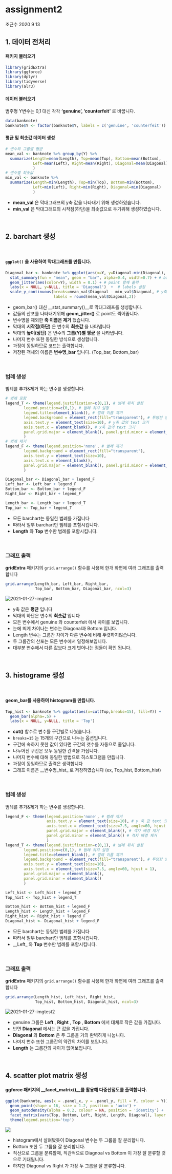 assignment2
================
조근수
2020 9 13

## 1\. 데이터 전처리

#### 패키지 불러오기

``` r
library(gridExtra)
library(ggforce)
library(dplyr)
library(tidyverse)
library(alr3)
```

#### 데이터 불러오기

범주형 Y변수는 0,1 대신 각각 **‘genuine’, ‘counterfeit’** 로 바꿉니다.

``` r
data(banknote)
banknote$Y <- factor(banknote$Y, labels = c('genuine', 'counterfeit'))
```

#### 평균 및 최솟값 데이터 생성

``` r
# 변수의 그룹별 평균
mean_val <- banknote %>% group_by(Y) %>% 
  summarize(Length=mean(Length), Top=mean(Top), Bottom=mean(Bottom),
            Left=mean(Left), Right=mean(Right), Diagonal=mean(Diagonal)
            )
# 변수별 최솟값
min_val <- banknote %>% 
  summarize(Length=min(Length), Top=min(Top), Bottom=min(Bottom),
            Left=min(Left), Right=min(Right), Diagonal=min(Diagonal)
            )
```

  - **mean\_val** 은 막대그래프의 y축 값을 나타내기 위해 생성하였습니다.
  - **min\_val** 은 막대그래프의 시작점(하단)을 최솟값으로 두기위해
생성하였습니다.

<br>

## 2\. barchart 생성

<br>

#### `ggplot()` 을 사용하여 막대그래프를 만듭니다.

``` r
Diagonal_bar <- banknote %>% ggplot(aes(x=Y, y=Diagonal-min(Diagonal), fill=Y)) + # mapping 설정
  stat_summary(fun = "mean", geom = "bar", alpha=0.4, width=0.7) + # barchart 생성
  geom_jitter(aes(color=Y), width = 0.1) + # point 함께 출력
  labs(x = NULL, y=NULL, title = 'Diagonal')  +  # labels 설정
  scale_y_continuous(breaks=mean_val$Diagonal - min_val$Diagonal, # y축 값을 그룹별 평균으로 나타냄
                     labels = round(mean_val$Diagonal,2))
```

  - geom\_bar() 대신 \_\_stat\_summary()\_\_로 막대그래프를 생성합니다.
  - 값들의 산포를 나타내기위해 **geom\_jitter()** 로 point도 찍어줍니다.
  - 변수명을 제외한 **축 이름은 제거** 했습니다.
  - 막대의 **시작점(하단)** 은 변수의 **최솟값** 을 나타냅니다
  - 막대의 **높이(상단)** 은 변수의 **그룹(Y)별 평균** 을 나타냅니다.
  - 나머지 변수 또한 동일한 방식으로 생성합니다.
  - 과정이 동일하므로 코드는 출력합니다.
  - 저장된 객체의 이름은 **변수명\_bar** 입니다. (Top\_bar, Bottom\_bar)

<br>

### 범례 생성

범례를 추가&제거 하는 변수를 생성합니다.

``` r
# 범례 포함
legend_T <- theme(legend.justification=c(0,1), # 범례 위치 설정
        legend.position=c(0,1), # 범례 위치 설정
        legend.title=element_blank(), # 범례 이름 제거
        legend.background = element_rect(fill="transparent"), # 투명한 범례 배경
        axis.text.y = element_text(size=10), # y축 값의 text 크기
        axis.text.x = element_blank(), # x축 값의 text 크기
        panel.grid.major = element_blank(), panel.grid.minor = element_blank() # 격자 배경 제거
        )
# 범례 제거
legend_F <- theme(legend.position='none', # 범례 제거
        legend.background = element_rect(fill="transparent"),
        axis.text.y = element_text(size=10),
        axis.text.x = element_blank(),
        panel.grid.major = element_blank(), panel.grid.minor = element_blank()
        )

Diagonal_bar <- Diagonal_bar + legend_F
Left_bar <- Left_bar + legend_F
Bottom_bar <- Bottom_bar + legend_F
Right_bar <- Right_bar + legend_F

Length_bar <- Length_bar + legend_T
Top_bar <- Top_bar + legend_T
```

  - 모든 barchart는 동일한 범례를 가집니다
  - 따라서 일부 barchart만 범례를 포함시킵니다.
  - **Length** 와 **Top** 변수만 범례를 포함시킵니다.

<br>

### 그래프 출력

**gridExtra** 패키지의 `grid.arrange()` 함수를 사용해 한개 화면에 여러 그래프를 출력합니다

``` r
grid.arrange(Length_bar, Left_bar, Right_bar, 
             Top_bar, Bottom_bar, Diagonal_bar, ncol=3)
```

![2021-01-27-imgtest](../images/2021-01-27/2021-01-27-imgtest.png)


  - y축 값은 **평균** 입니다
  - 막대의 하단은 변수의 **최솟값** 입니다
  - 모든 변수에서 genuine 와 counterfeit 에서 차이를 보입니다.
  - 눈에 띄게 차이나는 변수는 Diagonal과 Bottom 입니다.
  - Length 변수는 그룹간 차이가 다른 변수에 비해 뚜렷하지않습니다.
  - 두 그룹간의 산포는 모든 변수에서 일정해보입니다.
  - 대부분 변수에서 다른 값보다 크게 벗어나는 점들이 확인 됩니다.

<br>

## 3\. histograme 생성

<br>

#### geom\_bar를 사용하여 histogram을 만듭니다.

``` r
Top_hist <- banknote %>% ggplot(aes(x=cut(Top,breaks=15), fill=Y)) + 
  geom_bar(alpha=.5) +
  labs(x = NULL, y=NULL, title = 'Top')
```

  - **cut()** 함수로 변수를 구간별로 나눴습니다.
  - `breaks=15` 는 15개의 구간으로 나누는 옵션입니다.
  - 구간에 속하지 못한 값이 있다면 구간의 갯수를 자동으로 줄입니다.
  - 나누어진 구간은 모두 동일한 간격을 가집니다.
  - 나머지 변수에 대해 동일한 방법으로 히스토그램을 만듭니다.
  - 과정이 동일하므로 출력은 생략합니다
  - 그래프 이름은 \_\_변수명\_hist\_ 로 저장하였습니다 (ex, Top\_hist, Bottom\_hist)

<br>

### 범례 생성

범례를 추가&제거 하는 변수를 생성합니다.

``` r
legend_F <- theme(legend.position='none', # 범례 제거
                  axis.text.y = element_text(size=10), # y 축 값 text 크기
                  axis.text.x = element_text(size=7.5, angle=60, hjust = 1), # x 축 값 text 크기
                  panel.grid.major = element_blank(), # 격자 배경 제거
                  panel.grid.minor = element_blank() # 격자 배경 제거
                  )
legend_T <- theme(legend.justification=c(0,1), # 범례 위치 설정
        legend.position=c(0,1), # 범례 위치 설정
        legend.title=element_blank(), # 범례 이름 제거
        legend.background = element_rect(fill="transparent"), # 투명한 범례 배경
        axis.text.y = element_text(size=10),
        axis.text.x = element_text(size=7.5, angle=60, hjust = 1),
        panel.grid.major = element_blank(),
        panel.grid.minor = element_blank()
        )

Left_hist <- Left_hist + legend_T
Top_hist <- Top_hist + legend_T

Bottom_hist <- Bottom_hist + legend_F
Length_hist <- Length_hist + legend_F
Right_hist <- Right_hist + legend_F
Diagonal_hist <- Diagonal_hist + legend_F
```

  - 모든 barchart는 동일한 범례를 가집니다
  - 따라서 일부 barchart만 범례를 포함시킵니다.
  - \_\_Left\_ 와 **Top** 변수만 범례를 포함시킵니다.

<br>

### 그래프 출력

**gridExtra** 패키지의 `grid.arrange()` 함수를 사용해 한개 화면에 여러 그래프를 출력합니다

``` r
grid.arrange(Length_hist, Left_hist, Right_hist, 
             Top_hist, Bottom_hist, Diagonal_hist, ncol=3)
```

![2021-01-27-imgtest2](../images/2021-01-27/2021-01-27-imgtest2.png)

  - genuine 그룹은 **Left** , **Right** , **Top** , **Bottom** 에서 대체로 작은 값을
    가집니다.
  - 반면 **Diagonal** 에서는 큰 값을 가집니다.
  - **Diagonal** 와 **Bottom** 은 두 그룹을 거의 완벽하게 나눕니다.
  - 나머지 변수 또한 그룹간의 약간의 차이를 보입니다.
  - **Length** 는 그룹간의 차이가
없어보입니다.

<br>

## 4\. scatter plot matrix 생성

#### **ggforce** 패키지의 \_\_facet\_matrix()\_\_를 활용해 다중산점도를 출력합니다.

``` r
ggplot(banknote, aes(x = .panel_x, y = .panel_y, fill = Y, colour = Y)) + 
  geom_point(shape = 16, size = 1.2, position = 'auto') + 
  geom_autodensity(alpha = 0.2, colour = NA, position = 'identity') + 
  facet_matrix(vars(Top, Bottom, Left, Right, Length, Diagonal), layer.diag = 2) +
  theme(legend.position='top')
```

<img src="2021-01-27-rmdtest_files/figure-gfm/unnamed-chunk-16-1.png" style="display: block; margin: auto auto auto 0;" />

  - histogram에서 살펴봤듯이 Diagonal 변수는 두 그룹을 잘 분리합니다.
  - Bottom 또한 두 그룹을 잘 분리합니다.
  - 직선으로 그룹을 분류할때, 직관적으로 Diagnoal vs Bottom 이 가장 잘 분류할 것으로 기대됩니다.
  - 하지만 Diagonal vs Right 가 가장 두 그룹을 잘 분류합니다.
